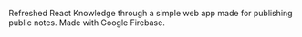 Refreshed React Knowledge through a simple web app made for publishing public notes. Made with Google Firebase.
